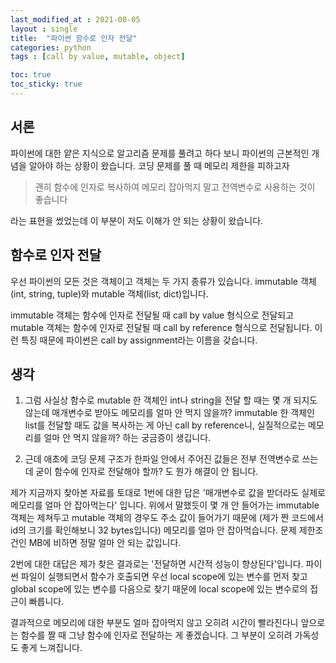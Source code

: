 ```yaml
---
last_modified_at : 2021-08-05
layout : single
title:  "파이썬 함수로 인자 전달"
categories: python
tags : [call by value, mutable, object]

toc: true
toc_sticky: true
---
```

## 서론
파이썬에 대한 얕은 지식으로 알고리즘 문제를 풀려고 하다 보니 파이썬의 근본적인 개념을 알아야 하는 상황이 왔습니다. 코딩 문제를 풀 때 메모리 제한을 피하고자
> 괜히 함수에 인자로 복사하여 메모리 잡아먹지 말고 전역변수로 사용하는 것이 좋습니다  

라는 표현을 썼었는데 이 부분이 저도 이해가 안 되는 상황이 왔습니다.

## 함수로 인자 전달
우선 파이썬의 모든 것은 객체이고 객체는 두 가지 종류가 있습니다. immutable 객체(int, string, tuple)와 mutable 객체(list, dict)입니다.  

immutable 객체는 함수에 인자로 전달될 때 call by value 형식으로 전달되고 mutable 객체는 함수에 인자로 전달될 때 call by reference 형식으로 전달됩니다. 이런 특징 때문에 파이썬은 call by assignment라는 이름을 갖습니다.

## 생각
1. 그럼 사실상 함수로 mutable 한 객체인 int나 string을 전달 할 때는 몇 개 되지도 않는데 매개변수로 받아도 메모리를 얼마 안 먹지 않을까? immutable 한 객체인 list를 전달할 때도 값을 복사하는 게 아닌 call by reference니, 실질적으로는 메모리를 얼마 안 먹지 않을까? 하는 궁금증이 생깁니다.  

2. 근데 애초에 코딩 문제 구조가 한파일 안에서 주어진 값들은 전부 전역변수로 쓰는데 굳이 함수에 인자로 전달해야 할까? 도 뭔가 해결이 안 됩니다.  

제가 지금까지 찾아본 자료를 토대로 1번에 대한 답은 \'매개변수로 값을 받더라도 실제로 메모리를 얼마 안 잡아먹는다\' 입니다. 위에서 말했듯이 몇 개 안 들어가는 immutable 객체는 제쳐두고 mutable 객체의 경우도 주소 값이 들어가기 때문에 (제가 짠 코드에서 id의 크기를 확인해보니 32 bytes입니다) 메모리를 얼마 안 잡아먹습니다. 문제 제한조건인 MB에 비하면 정말 얼마 안 되는 값입니다.  

2번에 대한 대답은 제가 찾은 결과로는 \'전달하면 시간적 성능이 향상된다\'입니다. 파이썬 파일이 실행되면서 함수가 호출되면 우선 local scope에 있는 변수를 먼저 찾고 global scope에 있는 변수를 다음으로 찾기 때문에 local scope에 있는 변수로의 접근이 빠릅니다.  

결과적으로 메모리에 대한 부분도 얼마 잡아먹지 않고 오히려 시간이 빨라진다니 앞으로는 함수를 짤 때 그냥 함수에 인자로 전달하는 게 좋겠습니다. 그 부분이 오히려 가독성도 좋게 느껴집니다.
